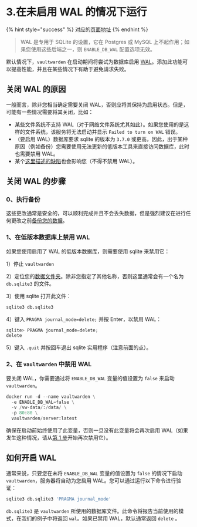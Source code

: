 # 3.在未启用 WAL 的情况下运行

{% hint style="success" %}
对应的[页面地址](https://github.com/dani-garcia/vaultwarden/wiki/Running-without-WAL-enabled)
{% endhint %}

> WAL 是专用于 SQLite 的设置，它在 Postgres 或 MySQL 上不起作用；如果您使用这些后端之一，则 `ENABLE_DB_WAL` 配置选项无效。

默认情况下，`vaultwarden` 在启动期间将尝试为数据库启用 [WAL](https://sqlite.org/wal.html)。添加此功能可以提高性能，并且在某些情况下有助于避免请求失败。

## 关闭 WAL 的原因 <a id="reasons-to-turn-wal-off"></a>

一般而言，除非您相当确定需要关闭 WAL，否则应将其保持为启用状态。但是，可能有一些情况需要将其关闭，比如：

* 某些文件系统不支持 WAL（对于网络文件系统尤其如此）。如果您使用的是这样的文件系统，该服务将无法启动并显示 `Failed to turn on WAL` 错误。
* （要启用 WAL）数据库要求 sqlite 的版本为 `3.7.0` 或更高，因此，出于某种原因（例如备份）您需要使用无法更新的低版本工具来直接访问数据库，此时也需要禁用 WAL。
* 某个[这里描述的缺陷](https://sqlite.org/wal.html#advantages)也会影响您（不得不禁用 WAL）。

## 关闭 WAL 的步骤 <a id="how-to-turn-wal-off"></a>

### 0、执行备份 <a id="0-make-backup"></a>

这些更改通常是安全的，可以顺利完成并且不会丢失数据，但是强烈建议在进行任何更改之前[备份您的数据](../../other-information/backing-up-your-vault.md)。

### 1、在低版本数据库上禁用 WAL <a id="1-disable-wal-on-old-db"></a>

如果您使用启用了 WAL 的低版本数据库，则需要使用 sqlite 来禁用它：

1）停止 `vaultwarden`

2）定位您的[数据文件夹](../changing-persistent-data-location.md)。除非您指定了其他名称，否则这里通常会有一个名为 `db.sqlite3` 的文件。

3）使用 sqlite 打开此文件：

```python
sqlite3 db.sqlite3
```

4）键入 `PRAGMA journal_mode=delete;` 并按 Enter，以禁用 WAL：

```python
sqlite> PRAGMA journal_mode=delete;
delete
```

5）键入 `.quit` 并按回车退出 sqlite 实用程序（注意前面的点）。

### 2、在 `vaultwarden` 中禁用 WAL  <a id="2-disable-wal-in-vaultwarden"></a>

要关闭 WAL，你需要通过将 `ENABLE_DB_WAL` 变量的值设置为 `false` 来启动 `vaultwarden`。

```python
docker run -d --name vaultwarden \
  -e ENABLE_DB_WAL=false \
  -v /vw-data/:/data/ \
  -p 80:80 \
  vaultwarden/server:latest
```

确保在启动前始终使用了此变量，否则一旦没有此变量将会再次启用 WAL（如果发生这种情况，请从[第 1 步](running-without-wal-enabled.md#1-disable-wal-on-old-db)开始再次禁用它）。

## 如何开启 WAL <a id="how-to-turn-wal-on"></a>

通常来说，只要您在未将 `ENABLE_DB_WAL` 变量的值设置为 `false` 的情况下启动 `vaultwarden`，服务器将自动为您启用 WAL。您可以通过运行以下命令进行验证：

```python
sqlite3 db.sqlite3 'PRAGMA journal_mode'
```

`db.sqlite3` 是 `vaultwarden` 所使用的数据库文件。此命令将报告当前使用的模式，在我们的例子中将返回 `wal`。如果已禁用 WAL，默认通常返回 `delete` 。

